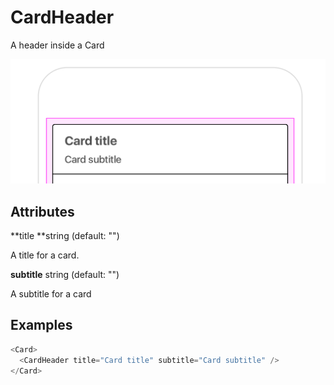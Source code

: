 # CardHeader

A header inside a Card

![](/assets/CardHeader.png)

## Attributes

**title **string \(default: ""\)

A title for a card.

**subtitle** string \(default: ""\)

A subtitle for a card

## Examples

```js
<Card>
  <CardHeader title="Card title" subtitle="Card subtitle" />
</Card>
```



